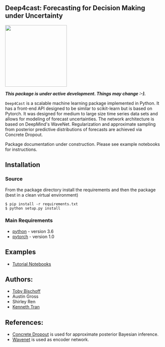 ## Deep4cast: Forecasting for Decision Making under Uncertainty

<img src="https://raw.githubusercontent.com/MSRDL/Deep4Cast/pytorch/doc/images/thumb.jpg" height=200>

***This package is under active development. Things may change :-).***

```Deep4Cast``` is a scalable machine learning package implemented in Python. It has a front-end API designed to be similar to scikit-learn but is based on Pytorch. It was designed for medium to large size time series data sets and allows for modeling of forecast uncertainties. The network architecture is based on DeepMind's WaveNet. Regularization and approximate sampling from posterior predictive distributions of forecasts are achieved via Concrete Dropout.

Package documentation under construction. Please see example notebooks for instructions.

## Installation
### Source
From the package directory install the requirements and then the package (best in a clean virtual environment)
```
$ pip install -r requirements.txt
$ python setup.py install
```

### Main Requirements
- [python](http://python.org) - version 3.6
- [pytorch](http://pytorch.org) - version 1.0

## Examples
- [Tutorial Notebooks](https://github.com/MSRDL/Deep4Cast/blob/master/examples)

## Authors: 
- [Toby Bischoff](http://github.com/bischtob)
- Austin Gross
- Shirley Ren 
- [Kenneth Tran](http://www.kentran.net)

## References:
- [Concrete Dropout](https://arxiv.org/pdf/1705.07832.pdf) is used for approximate posterior Bayesian inference.
- [Wavenet](https://arxiv.org/pdf/1609.03499.pdf) is used as encoder network.
